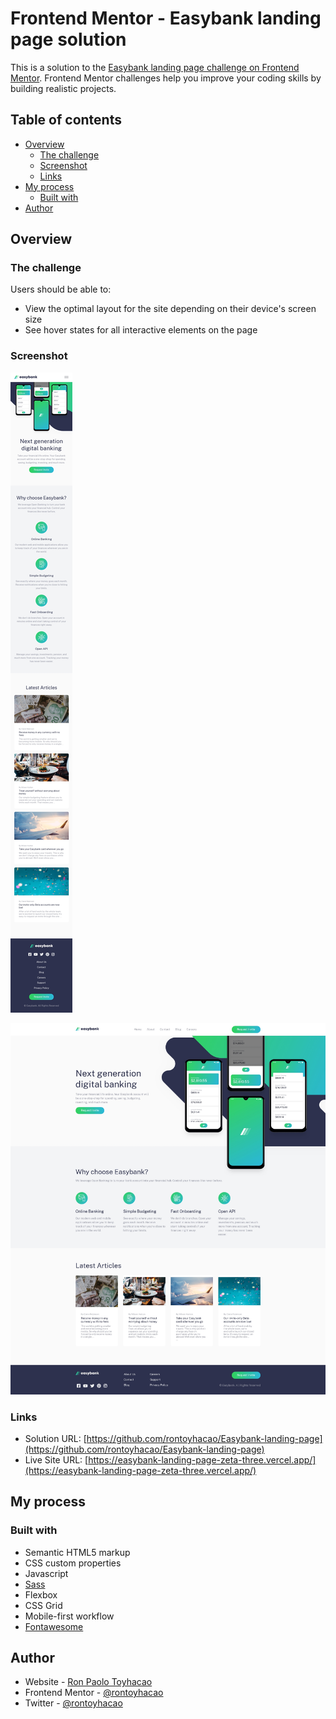 # Frontend Mentor - Easybank landing page solution

This is a solution to the [Easybank landing page challenge on Frontend Mentor](https://www.frontendmentor.io/challenges/easybank-landing-page-WaUhkoDN). Frontend Mentor challenges help you improve your coding skills by building realistic projects. 

## Table of contents

- [Overview](#overview)
  - [The challenge](#the-challenge)
  - [Screenshot](#screenshot)
  - [Links](#links)
- [My process](#my-process)
  - [Built with](#built-with)
- [Author](#author)

## Overview

### The challenge

Users should be able to:

- View the optimal layout for the site depending on their device's screen size
- See hover states for all interactive elements on the page

### Screenshot

![](./screenshots/mobile.jpg)

![](./screenshots/desktop.jpg)

### Links

- Solution URL: [https://github.com/rontoyhacao/Easybank-landing-page](https://github.com/rontoyhacao/Easybank-landing-page)
- Live Site URL: [https://easybank-landing-page-zeta-three.vercel.app/](https://easybank-landing-page-zeta-three.vercel.app/)

## My process

### Built with

- Semantic HTML5 markup
- CSS custom properties
- Javascript
- [Sass](https://sass-lang.com/)
- Flexbox
- CSS Grid
- Mobile-first workflow
- [Fontawesome](https://fontawesome.com/)

## Author

- Website - [Ron Paolo Toyhacao](https://www.your-site.com)
- Frontend Mentor - [@rontoyhacao](https://www.frontendmentor.io/profile/rontoyhacao)
- Twitter - [@rontoyhacao](https://twitter.com/rontoyhacao)
